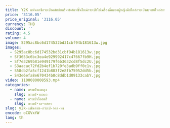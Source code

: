 ```yaml
---
title: Y2K แฟนตาซีกระเป๋าคลัทช์สตรีมพังค์แฟชั่นใหม่กระเป๋าใส่เครื่องดื่มของผู้หญิงมีสไตล์กระเป๋าสะพายไหล่สะพายข้างสุดหรูผู้หญิงมีดีไซน์
price: '3116.05'
price_original: '3116.05'
currency: THB
discount: ''
rating: 4.5
volume: 4
image: S295ac8bc6d174532bd31cbf94b181613w.jpg
images:
  - S295ac8bc6d174532bd31cbf94b181613w.jpg
  - Sf3653c6bc3ea4e929992417c47667fb9H.jpg
  - Sf7e3269b81e949179f6b3632cd8f5dc2U.jpg
  - S3aacac72fd2b4ef1b720fe3adb9ff0c1v.jpg
  - S58cb2fa5cf1241b883f2e8fb75952dd5b.jpg
  - S43e6efa8e670434b8c8ddb1d09133cabY.jpg
video: 1100080008593.mp4
categories:
  - name: กระเป๋าและถุง
    slug: กระเป-าและถ
  - name: กระเป๋าถือสตรี
    slug: กระเป-าถ-อสตร
slug: y2k-แฟนตาซ-กระเป-าคล-ทช
encode: oCGVxYW
lang: th
---
```

  